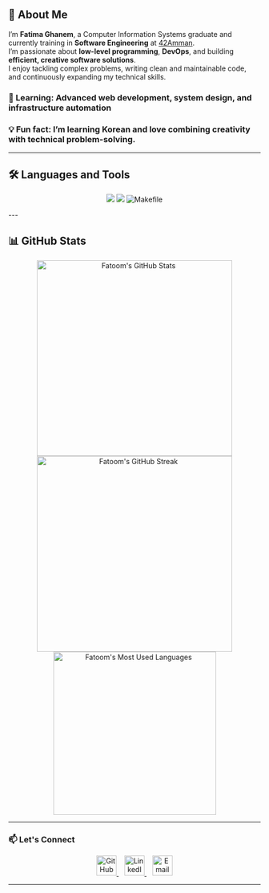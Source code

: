 ## 👋 About Me

I’m **Fatima Ghanem**, a Computer Information Systems graduate and currently training in **Software Engineering** at [42Amman](https://42amman.jo).  
I’m passionate about **low-level programming**, **DevOps**, and building **efficient, creative software solutions**.  
I enjoy tackling complex problems, writing clean and maintainable code, and continuously expanding my technical skills.

### 🌱 Learning: Advanced web development, system design, and infrastructure automation

### 💡 Fun fact: I’m learning Korean and love combining creativity with technical problem-solving.

---

## 🛠️ Languages and Tools

<p align="center">
  <img src="https://skillicons.dev/icons?i=c,cpp,java,git,javascript" />
  <img src="https://skillicons.dev/icons?i=linux,vim" />
  <img src="https://img.shields.io/badge/Makefile-000?style=for-the-badge&logo=gnubash&logoColor=white" alt="Makefile" />
</p>
---

## 📊 GitHub Stats

<div align="center">
  <img width="390" src="https://github-readme-stats.vercel.app/api?username=fatimagh24&theme=pink&count_private=true&show_icons=true&rank_icon=github&locale=en" alt="Fatoom's GitHub Stats" />
  <img width="390" src="https://github-readme-streak-stats.herokuapp.com/?user=fatimagh24&theme=pink&count_private=true&border_radius=10&locale=en" alt="Fatoom's GitHub Streak" />
  <img width="325" src="https://github-readme-stats.vercel.app/api/top-langs?username=fatimagh24&theme=pink&layout=donut&langs_count=8&border_radius=10&show_icons=true&locale=en" alt="Fatoom's Most Used Languages" />
</div>

---

### 📫 Let's Connect

<p align="center">
  <a href="https://github.com/fatimagh24">
    <img src="https://skillicons.dev/icons?i=github" alt="GitHub" height="40" />
  </a>
  &nbsp;&nbsp;
  <a href="http://www.linkedin.com/in/fatima-ghanem-210061287">
    <img src="https://skillicons.dev/icons?i=linkedin" alt="LinkedIn" height="40" />
  </a>
  &nbsp;&nbsp;
  <a href="mailto:fatimaghanem24@gmail.com">
    <img src="https://skillicons.dev/icons?i=gmail" alt="Email" height="40" />
  </a>
</p>

---
